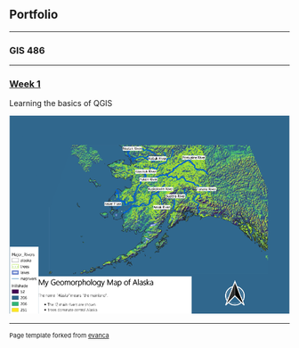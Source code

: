## Portfolio

---

### GIS 486 

---
### [Week 1](/pdf/Week_1_Merged.pdf)

Learning the basics of QGIS

[<img src="images/Geo_Map.PNG?raw=true"/>](/pdf/Week_1_Merged.pdf)



---
<p style="font-size:11px">Page template forked from <a href="https://github.com/evanca/quick-portfolio">evanca</a></p>
<!-- Remove above link if you don't want to attibute -->
